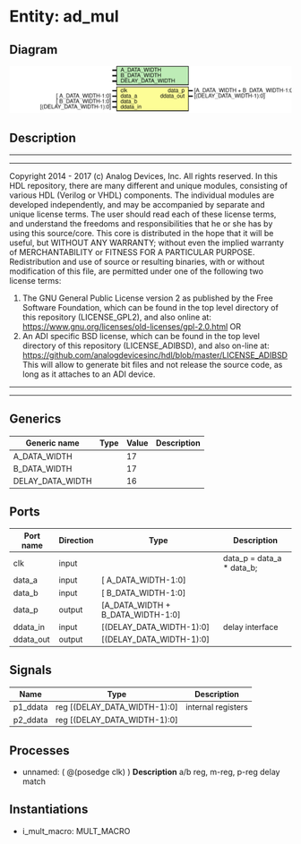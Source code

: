 # Entity: ad_mul

## Diagram

![Diagram](ad_mul.svg "Diagram")
## Description

***************************************************************************
 ***************************************************************************
 Copyright 2014 - 2017 (c) Analog Devices, Inc. All rights reserved.
 In this HDL repository, there are many different and unique modules, consisting
 of various HDL (Verilog or VHDL) components. The individual modules are
 developed independently, and may be accompanied by separate and unique license
 terms.
 The user should read each of these license terms, and understand the
 freedoms and responsibilities that he or she has by using this source/core.
 This core is distributed in the hope that it will be useful, but WITHOUT ANY
 WARRANTY; without even the implied warranty of MERCHANTABILITY or FITNESS FOR
 A PARTICULAR PURPOSE.
 Redistribution and use of source or resulting binaries, with or without modification
 of this file, are permitted under one of the following two license terms:
   1. The GNU General Public License version 2 as published by the
      Free Software Foundation, which can be found in the top level directory
      of this repository (LICENSE_GPL2), and also online at:
      <https://www.gnu.org/licenses/old-licenses/gpl-2.0.html>
 OR
   2. An ADI specific BSD license, which can be found in the top level directory
      of this repository (LICENSE_ADIBSD), and also on-line at:
      https://github.com/analogdevicesinc/hdl/blob/master/LICENSE_ADIBSD
      This will allow to generate bit files and not release the source code,
      as long as it attaches to an ADI device.
 ***************************************************************************
 ***************************************************************************
 
## Generics

| Generic name     | Type | Value | Description |
| ---------------- | ---- | ----- | ----------- |
| A_DATA_WIDTH     |      | 17    |             |
| B_DATA_WIDTH     |      | 17    |             |
| DELAY_DATA_WIDTH |      | 16    |             |
## Ports

| Port name | Direction | Type                              | Description               |
| --------- | --------- | --------------------------------- | ------------------------- |
| clk       | input     |                                   | data_p = data_a * data_b; |
| data_a    | input     | [               A_DATA_WIDTH-1:0] |                           |
| data_b    | input     | [               B_DATA_WIDTH-1:0] |                           |
| data_p    | output    | [A_DATA_WIDTH + B_DATA_WIDTH-1:0] |                           |
| ddata_in  | input     | [(DELAY_DATA_WIDTH-1):0]          | delay interface           |
| ddata_out | output    | [(DELAY_DATA_WIDTH-1):0]          |                           |
## Signals

| Name     | Type                             | Description         |
| -------- | -------------------------------- | ------------------- |
| p1_ddata | reg     [(DELAY_DATA_WIDTH-1):0] | internal registers  |
| p2_ddata | reg     [(DELAY_DATA_WIDTH-1):0] |                     |
## Processes
- unnamed: ( @(posedge clk) )
**Description**
a/b reg, m-reg, p-reg delay match

## Instantiations

- i_mult_macro: MULT_MACRO
